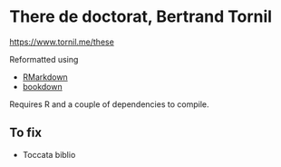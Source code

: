 # There de doctorat, Bertrand Tornil

https://www.tornil.me/these

Reformatted using
- [RMarkdown](https://rmarkdown.rstudio.com/)
- [bookdown](https://bookdown.org/)

Requires R and a couple of dependencies to compile.

## To fix

- Toccata biblio
